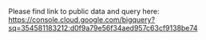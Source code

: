Please find link to public data and query here:
https://console.cloud.google.com/bigquery?sq=354581183212:d0f9a79e56f34aed957c63cf9138be74
